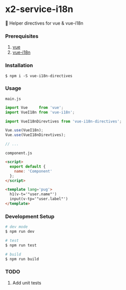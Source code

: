 # x2-service-i18n

:flags:  Helper directives for vue & vue-i18n


### Prerequisites
1. [vue](https://github.com/vuejs/vue)
2. [vue-i18n](https://github.com/kazupon/vue-i18n)

### Installation
`$ npm i -S vue-i18n-directives`

### Usage
`main.js`
```javascript
import Vue     from 'vue';
import VueI18n from 'vue-i18n';

import VueI18nDirevtives from 'vue-i18n-directives';

Vue.use(VueI18n);
Vue.use(VueI18nDirevtives);

// ...
```

`component.js`
```html
<script>
  export default {
    name: 'Component'
  };
</script>

<template lang='pug'>
  h1(v-t='"user.name"')
  input(v-tp='"user.label"')
</template>

```


### Development Setup

```bash
# dev mode
$ npm run dev

# test
$ npm run test

# build
$ npm run build
```

### TODO
1. Add unit tests
